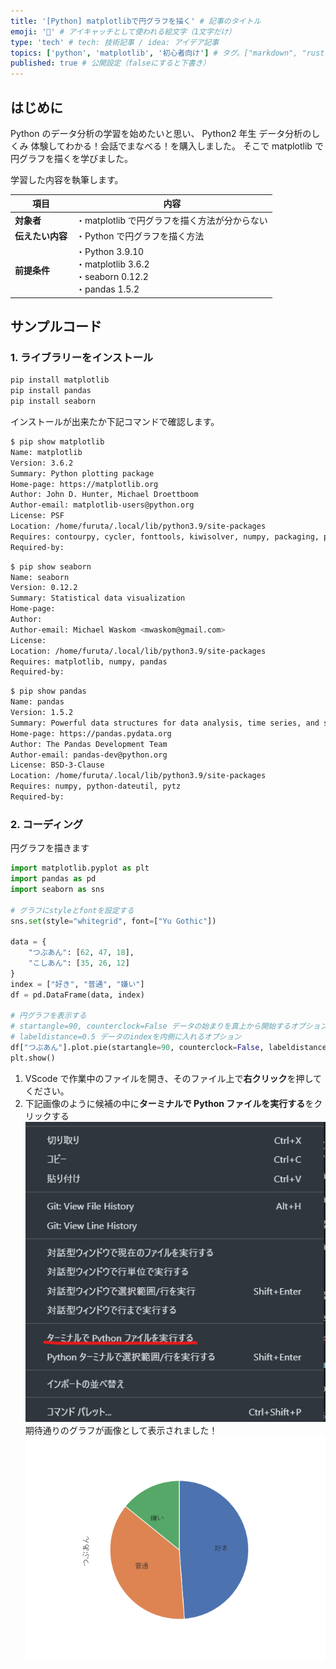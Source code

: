 ```yaml
---
title: '[Python] matplotlibで円グラフを描く' # 記事のタイトル
emoji: '🐍' # アイキャッチとして使われる絵文字（1文字だけ）
type: 'tech' # tech: 技術記事 / idea: アイデア記事
topics: ['python', 'matplotlib', '初心者向け'] # タグ。["markdown", "rust", "aws"]のように指定する
published: true # 公開設定（falseにすると下書き）
---
```


## はじめに

Python のデータ分析の学習を始めたいと思い、
Python2 年生 データ分析のしくみ 体験してわかる！会話でまなべる！を購入しました。
そこで matplotlib で円グラフを描くを学びました。

学習した内容を執筆します。

| 項目             | 内容                                                                        |
| ---------------- | --------------------------------------------------------------------------- |
| **対象者**       | ・matplotlib で円グラフを描く方法が分からない                               |
| **伝えたい内容** | ・Python で円グラフを描く方法                                               |
| **前提条件**     | ・Python 3.9.10<br>・matplotlib 3.6.2<br>・seaborn 0.12.2<br>・pandas 1.5.2 |

## サンプルコード

### 1. ライブラリーをインストール

```bash
pip install matplotlib
pip install pandas
pip install seaborn
```

インストールが出来たか下記コマンドで確認します。

```bash
$ pip show matplotlib
Name: matplotlib
Version: 3.6.2
Summary: Python plotting package
Home-page: https://matplotlib.org
Author: John D. Hunter, Michael Droettboom
Author-email: matplotlib-users@python.org
License: PSF
Location: /home/furuta/.local/lib/python3.9/site-packages
Requires: contourpy, cycler, fonttools, kiwisolver, numpy, packaging, pillow, pyparsing, python-dateutil
Required-by:
```

```bash
$ pip show seaborn
Name: seaborn
Version: 0.12.2
Summary: Statistical data visualization
Home-page:
Author:
Author-email: Michael Waskom <mwaskom@gmail.com>
License:
Location: /home/furuta/.local/lib/python3.9/site-packages
Requires: matplotlib, numpy, pandas
Required-by:
```

```bash
$ pip show pandas
Name: pandas
Version: 1.5.2
Summary: Powerful data structures for data analysis, time series, and statistics
Home-page: https://pandas.pydata.org
Author: The Pandas Development Team
Author-email: pandas-dev@python.org
License: BSD-3-Clause
Location: /home/furuta/.local/lib/python3.9/site-packages
Requires: numpy, python-dateutil, pytz
Required-by:
```

### 2. コーディング

円グラフを描きます

```python
import matplotlib.pyplot as plt
import pandas as pd
import seaborn as sns

# グラフにstyleとfontを設定する
sns.set(style="whitegrid", font=["Yu Gothic"])

data = {
    "つぶあん": [62, 47, 18],
    "こしあん": [35, 26, 12]
}
index = ["好き", "普通", "嫌い"]
df = pd.DataFrame(data, index)

# 円グラフを表示する
# startangle=90, counterclock=False データの始まりを真上から開始するオプション
# labeldistance=0.5 データのindexを内側に入れるオプション
df["つぶあん"].plot.pie(startangle=90, counterclock=False, labeldistance=0.5)
plt.show()
```

1. VScode で作業中のファイルを開き、そのファイル上で**右クリック**を押してください。
2. 下記画像のように候補の中に**ターミナルで Python ファイルを実行する**をクリックする
   ![ターミナルでPythonファイルを実行する](/images/run-matplotlib-vscode.png)
   期待通りのグラフが画像として表示されました！
   ![pie_sample](/images/pie_sample.png)
